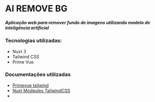 # AI REMOVE BG

##### Aplicação web para remover fundo de imagens utilizando modelo de inteligência artificial

### Tecnologias utilizadas:
- Nuxt 3
- Tailwind CSS
- Prime Vue

### Documentações utilizadas
- [Primevue tailwind](https://tailwind.primevue.org/)
- [Nuxt Modeules TailwindCSS](https://nuxt.com/modules/tailwindcss)
- 